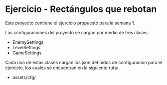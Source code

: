 # Ejercicio - Rectángulos que rebotan 
Este proyecto contiene el ejercicio propuesto para la semana 1.

Las configuraciones del proyecto se cargan por medio de tres clases:
- EnemySettings
- LevelSettings
- GameSettings

Cada una de estas clases cargan los json definidos de configuración para el ejercicio, los cuales se encuentran en la siguiente ruta:
- assets/cfg/
